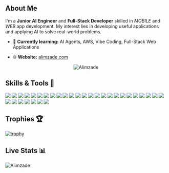 
## About Me

I'm a **Junior AI Engineer** and **Full-Stack Developer** skilled in *MOBILE* and *WEB* app development. My interest lies in developing useful applications and applying AI to solve real-world problems.

- 🌱 **Currently learning:** AI Agents, AWS, Vibe Coding, Full-Stack Web Applications
    
- 🌐 **Website:** [alimzade.com](https://alimzade.com)
<p align="center"> <img src="https://komarev.com/ghpvc/?username=Alimzade&label=Profile%20views&color=0e75b6&style=flat" alt="Alimzade" /> </p>


## Skills & Tools 🚀

<div>
<img src="https://img.shields.io/badge/-Python-blue?style=flat&logo=python&logoColor=white">
<img src="https://img.shields.io/badge/-FastAPI-009688?style=flat&logo=fastapi&logoColor=white">
<img src="https://img.shields.io/badge/-PyTorch-EE4C2C?style=flat&logo=pytorch&logoColor=white">
<img src="https://img.shields.io/badge/-TensorFlow-FF6F00?style=flat&logo=tensorflow&logoColor=white">
<img src="https://img.shields.io/badge/-Node.js-3C873A?style=flat&logo=Node.js&logoColor=white">
<img src="https://img.shields.io/badge/-JavaScript-eed718?style=flat&logo=javascript&logoColor=ffffff">
<img src="https://img.shields.io/badge/-TypeScript-3178C6?style=flat&logo=typescript&logoColor=white">
<img src="https://img.shields.io/badge/-Tailwind%20CSS-38B2AC?style=flat&logo=tailwind-css&logoColor=white">
<img src="https://img.shields.io/badge/-React.js-000000?style=flat&logo=react&logoColor=00c8ff">
<img src="https://img.shields.io/badge/-React%20Native-000000?style=flat&logo=react&logoColor=00c8ff">
<img src="https://img.shields.io/badge/C-00599C?logo=c&logoColor=white">
<img src="https://img.shields.io/badge/-SQL-4479A1?style=flat&logo=postgresql&logoColor=white">
<img src="https://img.shields.io/badge/Java-%23ED8B00.svg?logo=openjdk&logoColor=white">

<img src="https://img.shields.io/badge/-Git-F1502F?style=flat&logo=git&logoColor=FFFFFF">
<img src="http://img.shields.io/badge/-GitLab-FC6D26?style=flat&logo=gitlab&logoColor=white">
<img src=https://custom-icon-badges.demolab.com/badge/AWS-%23FF9900.svg?logo=aws&logoColor=white>
<img src="https://img.shields.io/badge/-cPanel-F36E2B?style=flat&logo=cpanel&logoColor=white">
<img src="https://img.shields.io/badge/-n8n-FF623B?style=flat&logo=n8n&logoColor=white">
<img src="https://img.shields.io/badge/-Docker-2496ED?style=flat&logo=docker&logoColor=white">
<img src="https://custom-icon-badges.demolab.com/badge/Visual%20Studio%20Code-0078d7.svg?logo=vsc&logoColor=white">
<img src="https://custom-icon-badges.demolab.com/badge/Cursor-000000?logo=cursor-ai-white">
<img src="http://img.shields.io/badge/-Github-000000?style=flat&logo=github&logoColor=FFFFFF">
<img src="https://img.shields.io/badge/-Expo-000020?style=flat&logo=expo&logoColor=white">
<img src="http://img.shields.io/badge/-Heroku-430098?style=flat&logo=heroku&logoColor=white">
<img src="https://img.shields.io/badge/-Render-46E3B7?style=flat&logo=render&logoColor=white">
<img src="https://img.shields.io/badge/-Supabase-3ECF8E?style=flat&logo=supabase&logoColor=white">

<img src="https://img.shields.io/badge/-Seaborn-45b8ac?style=flat&logo=python&logoColor=white">
<img src="https://img.shields.io/badge/-scikit--learn-F7931E?style=flat&logo=scikit-learn&logoColor=white">
<img src="https://img.shields.io/badge/-OpenCV-5C3EE8?style=flat&logo=opencv&logoColor=white">
<img src="https://img.shields.io/badge/-Matplotlib-11557C?style=flat&logo=python&logoColor=white">
<img src="https://img.shields.io/badge/-NumPy-013243?style=flat&logo=numpy&logoColor=white">
<img src="https://img.shields.io/badge/-pandas-150458?style=flat&logo=pandas&logoColor=white">
</div>

## Trophies 🏆

[![trophy](https://github-profile-trophy.vercel.app/?username=Alimzade&theme=flat&no-frame=true&row=1)](https://github.com/ryo-ma/github-profile-trophy)

## Live Stats 📊

<p><img src="https://github-readme-streak-stats.herokuapp.com/?user=Alimzade&" alt="Alimzade" /></p>


